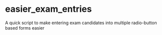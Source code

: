 # easier_exam_entries
 A quick script to make entering exam candidates into multiple radio-button based forms easier
